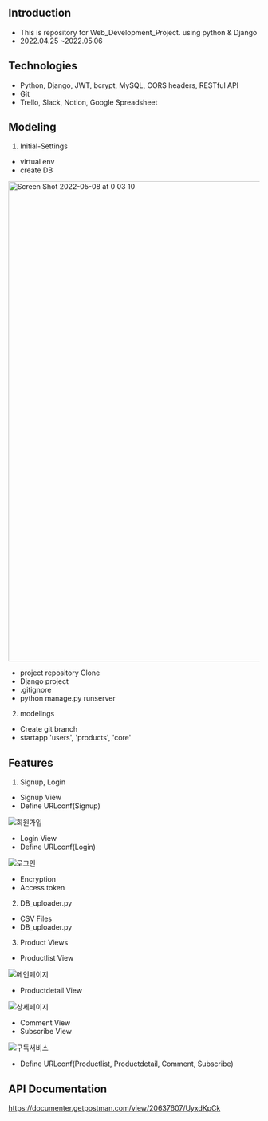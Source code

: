 ## Introduction

- This is repository for Web_Development_Project. using python &amp; Django
- 2022.04.25 ~2022.05.06

## Technologies
- Python, Django, JWT, bcrypt, MySQL, CORS headers, RESTful API
- Git
- Trello, Slack, Notion, Google Spreadsheet

## Modeling

1. Initial-Settings
- virtual env
- create DB
<img width="963" alt="Screen Shot 2022-05-08 at 0 03 10" src="https://user-images.githubusercontent.com/98144690/167260000-8b286378-cc90-4057-9703-748b53880b61.png">

- project repository Clone
- Django project
- .gitignore
- python manage.py runserver

2. modelings
- Create git branch
- startapp 'users', 'products', 'core'

## Features
1. Signup, Login
- Signup View
- Define URLconf(Signup)

![회원가입](https://user-images.githubusercontent.com/98144690/167259752-29267309-66f2-4899-a35b-5dfd2f2b8bc1.gif)

- Login View
- Define URLconf(Login)

![로그인](https://user-images.githubusercontent.com/98144690/167259757-a4826848-993e-4e58-a650-f729103cb178.gif)

- Encryption
- Access token

2. DB_uploader.py
- CSV Files
- DB_uploader.py

3. Product Views
- Productlist View

![메인페이지](https://user-images.githubusercontent.com/98144690/167259725-8b473e55-43df-440d-8e26-ff29d34ec526.gif)

- Productdetail View
 
![상세페이지](https://user-images.githubusercontent.com/98144690/167259741-5d87f1d4-0176-4759-b4e9-09195eb785b1.gif)

- Comment View
- Subscribe View

![구독서비스](https://user-images.githubusercontent.com/98144690/167259748-8b0d036f-1a6c-48fa-a8f3-9ee26714b761.gif)

- Define URLconf(Productlist, Productdetail, Comment, Subscribe)

## API Documentation
https://documenter.getpostman.com/view/20637607/UyxdKpCk
